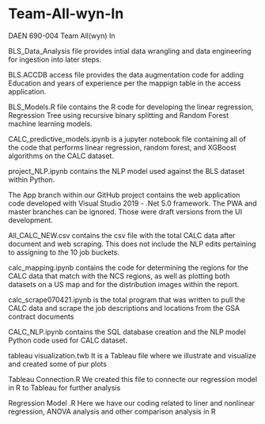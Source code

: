 # Team-All-wyn-In
DAEN 690-004 Team All(wyn) In

BLS_Data_Analysis file provides intial data wrangling and data engineering for ingestion into later steps.

BLS.ACCDB access file provides the data augmentation code for adding Education and years of experience per the mappign table in the access application.

BLS_Models.R file contains the R code for developing the linear regression, Regression Tree using recursive binary splitting and Random Forest machine learning models.

CALC_predictive_models.ipynb is a jupyter notebook file containing all of the code that performs linear regression, random forest, and XGBoost algorithms on the CALC dataset.

project_NLP.ipynb contains the NLP model used against the BLS dataset within Python.

The App branch within our GitHub project contains the web application code developed with Visual Studio 2019 - .Net 5.0 framework. The PWA and master branches can be ignored. Those were draft versions from the UI development.

All_CALC_NEW.csv contains the csv file with the total CALC data after document and web scraping. This does not include the NLP edits pertaining to assigning to the 10 job buckets.

calc_mapping.ipynb contains the code for determining the regions for the CALC data that match with the NCS regions, as well as plotting both datasets on a US map and for the distribution images within the report.

calc_scrape070421.ipynb is the total program that was written to pull the CALC data and scrape the job descriptions and locations from the GSA contract documents 

CALC_NLP.ipynb contains the SQL database creation and the NLP model Python code used for CALC dataset. 

tableau visualization.twb It is a Tableau file where we illustrate and visualize and created some of pur plots

Tableau Connection.R  We created this file to connecte our regression model in R to Tableau for further analysis

Regression Model .R  Here we have our coding related to liner and nonlinear regression, ANOVA analysis and other comparison analysis in R
